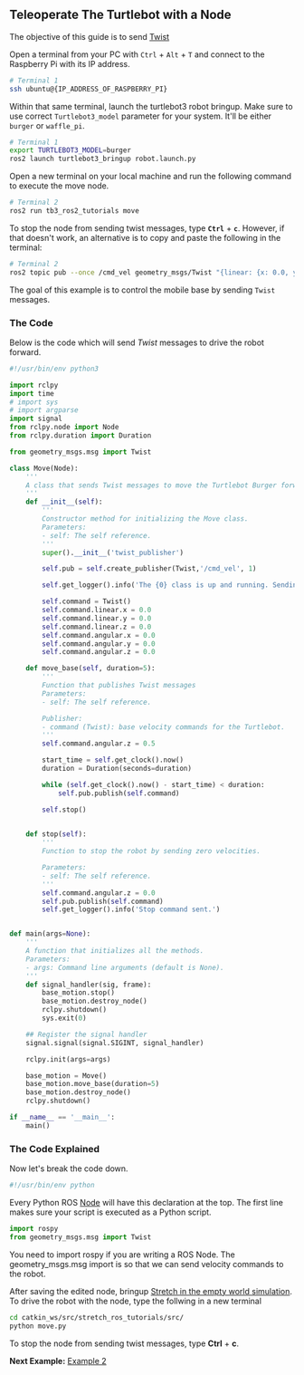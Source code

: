 ## Teleoperate The Turtlebot with a Node
<!-- <p align="center">
  <img src="images/move_stretch.gif"/>
</p> -->

The objective of this guide is to send [Twist](https://docs.ros2.org/galactic/api/geometry_msgs/msg/Twist.html)


Open a terminal from your PC with `Ctrl` + `Alt` + `T` and connect to the Raspberry Pi with its IP address.
```bash
# Terminal 1 
ssh ubuntu@{IP_ADDRESS_OF_RASPBERRY_PI}
```

Within that same terminal, launch the turtlebot3 robot bringup. Make sure to use correct `Turtlebot3_model` parameter for your system. It'll be either `burger` or `waffle_pi`. 
```bash
# Terminal 1
export TURTLEBOT3_MODEL=burger
ros2 launch turtlebot3_bringup robot.launch.py
```

Open a new terminal on your local machine and run the following command to execute the move node.
```bash
# Terminal 2
ros2 run tb3_ros2_tutorials move
```

To stop the node from sending twist messages, type **`Ctrl`** + **`c`**. However, if that doesn't work, an alternative is to copy and paste the following in the terminal:


```bash
# Terminal 2
ros2 topic pub --once /cmd_vel geometry_msgs/Twist "{linear: {x: 0.0, y: 0.0, z: 0.0}, angular: {x: 0.0, y: 0.0, z: 0.0}}"

```
The goal of this example is to control the mobile base by sending `Twist` messages.

### The Code
Below is the code which will send *Twist* messages to drive the robot forward.

```python
#!/usr/bin/env python3

import rclpy
import time
# import sys
# import argparse
import signal
from rclpy.node import Node
from rclpy.duration import Duration

from geometry_msgs.msg import Twist

class Move(Node):
	'''
	A class that sends Twist messages to move the Turtlebot Burger forward.
	'''
	def __init__(self):
		'''
		Constructor method for initializing the Move class.
		Parameters:
		- self: The self reference.
		'''
		super().__init__('twist_publisher')

		self.pub = self.create_publisher(Twist,'/cmd_vel', 1) 

		self.get_logger().info('The {0} class is up and running. Sending Twist commands to the Turtlebot.'.format(self.__class__.__name__))

		self.command = Twist()
		self.command.linear.x = 0.0
		self.command.linear.y = 0.0
		self.command.linear.z = 0.0
		self.command.angular.x = 0.0
		self.command.angular.y = 0.0
		self.command.angular.z = 0.0 

	def move_base(self, duration=5):
		'''
		Function that publishes Twist messages
		Parameters:
		- self: The self reference.

		Publisher:
		- command (Twist): base velocity commands for the Turtlebot.
		'''
		self.command.angular.z = 0.5

		start_time = self.get_clock().now()
		duration = Duration(seconds=duration)

		while (self.get_clock().now() - start_time) < duration:
			self.pub.publish(self.command)

		self.stop()
		

	def stop(self):
		'''
		Function to stop the robot by sending zero velocities.

		Parameters:
		- self: The self reference.
		'''
		self.command.angular.z = 0.0
		self.pub.publish(self.command)
		self.get_logger().info('Stop command sent.')


def main(args=None):
	'''
	A function that initializes all the methods.
	Parameters:
	- args: Command line arguments (default is None).
	'''
	def signal_handler(sig, frame):
		base_motion.stop()
		base_motion.destroy_node()
		rclpy.shutdown()
		sys.exit(0)

	## Register the signal handler
	signal.signal(signal.SIGINT, signal_handler)

	rclpy.init(args=args)

	base_motion = Move()
	base_motion.move_base(duration=5)
	base_motion.destroy_node()
	rclpy.shutdown()

if __name__ == '__main__':
	main()

```

### The Code Explained

Now let's break the code down.

```python
#!/usr/bin/env python
```
Every Python ROS [Node](http://wiki.ros.org/Nodes) will have this declaration at the top. The first line makes sure your script is executed as a Python script.


```python
import rospy
from geometry_msgs.msg import Twist
```
You need to import rospy if you are writing a ROS Node. The geometry_msgs.msg import is so that we can send velocity commands to the robot.




After saving the edited node, bringup [Stretch in the empty world simulation](gazebo_basics.md). To drive the robot with the node, type the follwing in a new terminal

```bash
cd catkin_ws/src/stretch_ros_tutorials/src/
python move.py
```
To stop the node from sending twist messages, type **Ctrl** + **c**.


**Next Example:** [Example 2](example_2.md)

